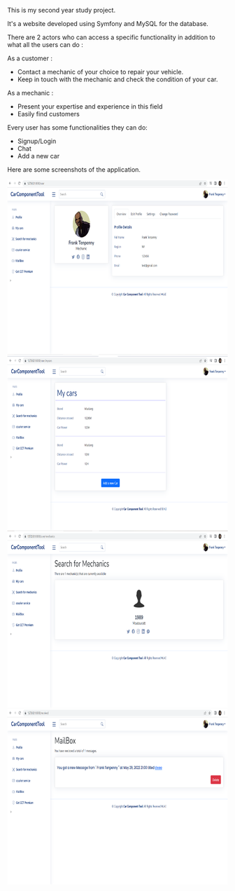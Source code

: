 This is my second year study project.

It's a website developed using Symfony and MySQL for the database.

There are 2 actors who can access a specific functionality in addition to what all the users can do :

As a customer : 
  - Contact a mechanic of your choice to repair your vehicle.
  - Keep in touch with the mechanic and check the condition of your car.
  
As a mechanic : 
  - Present your expertise and experience in this field
  - Easily find customers
  
  
Every user has some functionalities they can do: 
  - Signup/Login
  - Chat
  - Add a new car

Here are some screenshots of the application.

<img src="assets/assets/css/image.png" width="700" height="400" >
<img src="assets/assets/css/image1.png" width="700" height="400" >
<img src="assets/assets/css/image2.png" width="700" height="400" >
<img src="assets/assets/css/image3.png" width="700" height="400" >
